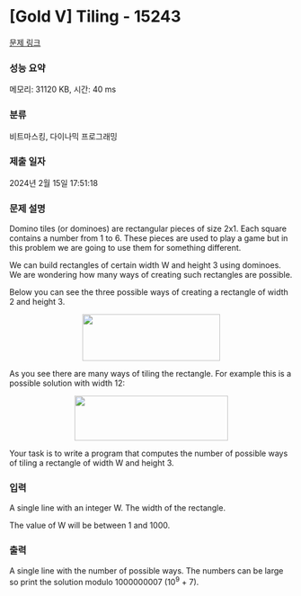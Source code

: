 # [Gold V] Tiling - 15243 

[문제 링크](https://www.acmicpc.net/problem/15243) 

### 성능 요약

메모리: 31120 KB, 시간: 40 ms

### 분류

비트마스킹, 다이나믹 프로그래밍

### 제출 일자

2024년 2월 15일 17:51:18

### 문제 설명

<p dir="ltr">Domino tiles (or dominoes) are rectangular pieces of size 2x1. Each square contains a number from 1 to 6. These pieces are used to play a game but in this problem we are going to use them for something different.</p>

<p dir="ltr">We can build rectangles of certain width W and height 3 using dominoes. We are wondering how many ways of creating such rectangles are possible.</p>

<p>Below you can see the three possible ways of creating a rectangle of width 2 and height 3.</p>

<p style="text-align:center"><img alt="" src="https://onlinejudgeimages.s3-ap-northeast-1.amazonaws.com/problem/15243/1.png" style="height:83px; width:245px"></p>

<p>As you see there are many ways of tiling the rectangle. For example this is a possible solution with width 12:</p>

<p style="text-align:center"><img alt="" src="https://onlinejudgeimages.s3-ap-northeast-1.amazonaws.com/problem/15243/2.gif" style="height:80px; width:273px"></p>

<p>Your task is to write a program that computes the number of possible ways of tiling a rectangle of width W and height 3.</p>

### 입력 

 <p dir="ltr">A single line with an integer W. The width of the rectangle.</p>

<p dir="ltr">The value of W will be between 1 and 1000.</p>

### 출력 

 <p dir="ltr">A single line with the number of possible ways. The numbers can be large so print the solution modulo 1000000007 (10<sup>9</sup> + 7).</p>

